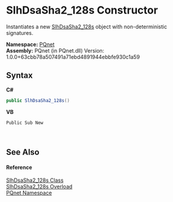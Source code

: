 # SlhDsaSha2_128s Constructor 
 

Instantiates a new <a href="9041afa8-4859-372f-22bb-e9e41abac613">SlhDsaSha2_128s</a> object with non-deterministic signatures.

**Namespace:**&nbsp;<a href="fc4f881f-e121-9cf0-ed49-65bf6b5a005d">PQnet</a><br />**Assembly:**&nbsp;PQnet (in PQnet.dll) Version: 1.0.0+63cbb78a507491a71ebd4891944ebbfe930c1a59

## Syntax

**C#**<br />
``` C#
public SlhDsaSha2_128s()
```

**VB**<br />
``` VB
Public Sub New
```

<br />

## See Also


#### Reference
<a href="9041afa8-4859-372f-22bb-e9e41abac613">SlhDsaSha2_128s Class</a><br /><a href="2510b412-40bc-9a20-700f-c894b1702afe">SlhDsaSha2_128s Overload</a><br /><a href="fc4f881f-e121-9cf0-ed49-65bf6b5a005d">PQnet Namespace</a><br />